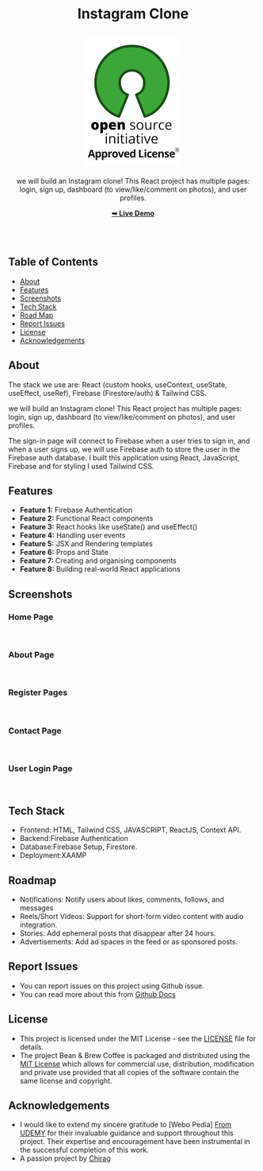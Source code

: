 <h1 align="center">Instagram Clone</h1>

<div align="center">

<h2 align="center">
  <a href="LICENSE">
    <img src="https://github.com/SorcererChiragsingh/Project-Instagram-Clone/blob/main/Images/MIT%20License.png" alt="MIT License" />
  </a>
</h2>

<p>we will build an Instagram clone! This React project has multiple pages: login, sign up, dashboard (to view/like/comment on photos), and user profiles.</p>

<a href="" target="_blank"><strong>➥ Live Demo</strong></a>

</div> <br/><br/>

## Table of Contents

- [About](#about)
- [Features](#features)
- [Screenshots](#screenshots)
- [Tech Stack](#tech-stack)
- [Road Map](#roadmap)
- [Report Issues](#report-issues)
- [License](#license)
- [Acknowledgements](#acknowledgements)

## About

The stack we use are: React (custom hooks, useContext, useState, useEffect, useRef), Firebase (Firestore/auth) & Tailwind CSS.

we will build an Instagram clone! This React project has multiple pages: login, sign up, dashboard (to view/like/comment on photos), and user profiles.

The sign-in page will connect to Firebase when a user tries to sign in, and when a user signs up, we will use Firebase auth to store the user in the Firebase auth database. I built this application using React, JavaScript, Firebase and for styling I used Tailwind CSS. 

## Features

- **Feature 1:** Firebase Authentication
- **Feature 2:** Functional React components
- **Feature 3:** React hooks like useState() and useEffect()
- **Feature 4:** Handling user events
- **Feature 5:** JSX and Rendering templates
- **Feature 6:** Props and State
- **Feature 7:** Creating and organising components
- **Feature 8:** Building real-world React applications

## Screenshots

### Home Page
![]()

### About Page
![]()

### Register Pages
![]()

### Contact Page
![]()

### User Login Page
![]()


## Tech Stack

- Frontend: HTML, Tailwind CSS, JAVASCRIPT, ReactJS, Context API.
- Backend:Firebase Authentication
- Database:Firebase Setup, Firestore.
- Deployment:XAAMP


## Roadmap

 - Notifications: Notify users about likes, comments, follows, and messages
 - Reels/Short Videos: Support for short-form video content with audio integration.
 - Stories: Add ephemeral posts that disappear after 24 hours.
 - Advertisements: Add ad spaces in the feed or as sponsored posts.

 ## Report Issues
- You can report issues on this project using Github issue.
- You can read more about this from [Github Docs](https://docs.github.com/en/issues/tracking-your-work-with-issues/creating-an-issue)

## License

- This project is licensed under the MIT License - see the [LICENSE](https://github.com/SorcererChiragsingh/Project-Bean-Brew-Coffee-?tab=MIT-1-ov-file) file for details.
- The project Bean & Brew Coffee is packaged and distributed using the [MIT License](https://choosealicense.com/licenses/mit/) which allows for commercial use, distribution, modification and private use provided that all copies of the software contain the same license and copyright.

## Acknowledgements

- I would like to extend my sincere gratitude to [Webo Pedia] [From UDEMY](https://www.udemy.com/user/webo-pedia-2/) for their invaluable guidance and support throughout this project. 
Their expertise and encouragement have been instrumental in the successful completion of this work.
- A passion project by [Chirag](www.linkedin.com/in/chirag-singh-148993279)
